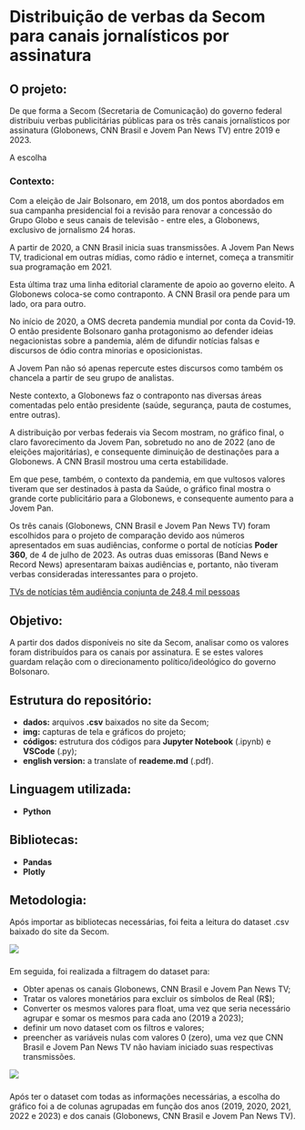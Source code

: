 # Distribuição de verbas da Secom para canais jornalísticos por assinatura

## O projeto:

De que forma a Secom (Secretaria de Comunicação) do governo federal distribuiu verbas publicitárias públicas para os três canais jornalísticos por assinatura (Globonews, CNN Brasil e Jovem Pan News TV) entre 2019 e 2023.

A escolha 

### Contexto:

Com a eleição de Jair Bolsonaro, em 2018, um dos pontos abordados em sua campanha presidencial foi a revisão para renovar a concessão do Grupo Globo e seus canais de televisão - entre eles, a Globonews, exclusivo de jornalismo 24 horas.

A partir de 2020, a CNN Brasil inicia suas transmissões. A Jovem Pan News TV, tradicional em outras mídias, como rádio e internet, começa a transmitir sua programação em 2021.

Esta última traz uma linha editorial claramente de apoio ao governo eleito. A Globonews coloca-se como contraponto. A CNN Brasil ora pende para um lado, ora para outro.

No início de 2020, a OMS decreta pandemia mundial por conta da Covid-19. O então presidente Bolsonaro ganha protagonismo ao defender ideias negacionistas sobre a pandemia, além de difundir notícias falsas e discursos de ódio contra minorias e oposicionistas.

A Jovem Pan não só apenas repercute estes discursos como também os chancela a partir de seu grupo de analistas.

Neste contexto, a Globonews faz o contraponto nas diversas áreas comentadas pelo então presidente (saúde, segurança, pauta de costumes, entre outras).

A distribuição por verbas federais via Secom mostram, no gráfico final, o claro favorecimento da Jovem Pan, sobretudo no ano de 2022 (ano de eleições majoritárias), e consequente diminuição de destinações para a Globonews. A CNN Brasil mostrou uma certa estabilidade.

Em que pese, também, o contexto da pandemia, em que vultosos valores tiveram que ser destinados à pasta da Saúde, o gráfico final mostra o grande corte publicitário para a Globonews, e consequente aumento para a Jovem Pan.

Os três canais (Globonews, CNN Brasil e Jovem Pan News TV) foram escolhidos para o projeto de comparação devido aos números apresentados em suas audiências, conforme o portal de notícias **Poder 360**, de 4 de julho de 2023. As outras duas emissoras (Band News e Record News) apresentaram baixas audiências e, portanto, não tiveram verbas consideradas interessantes para o projeto.

[TVs de notícias têm audiência conjunta de 248,4 mil pessoas](https://www.poder360.com.br/midia/tvs-de-noticias-tem-audiencia-conjunta-de-2484-mil-pessoas/)

## Objetivo:

A partir dos dados disponíveis no site da Secom, analisar como os valores foram distribuídos para os canais por assinatura. E se estes valores guardam relação com o direcionamento político/ideológico do governo Bolsonaro.

## Estrutura do repositório:

* **dados:** arquivos **.csv** baixados no site da Secom;
* **img:** capturas de tela e gráficos do projeto;
* **códigos:** estrutura dos códigos para **Jupyter Notebook** (.ipynb) e **VSCode** (.py);
* **english version:** a translate of **reademe.md** (.pdf).

## Linguagem utilizada:

* **Python**

## Bibliotecas:

* **Pandas**
* **Plotly**

## Metodologia:

Após importar as bibliotecas necessárias, foi feita a leitura do dataset .csv baixado do site da Secom.

<img src="/img/dados.png">

###
Em seguida, foi realizada a filtragem do dataset para:

* Obter apenas os canais Globonews, CNN Brasil e Jovem Pan News TV;
* Tratar os valores monetários para excluir os símbolos de Real (R$);
* Converter os mesmos valores para float, uma vez que seria necessário agrupar e somar os mesmos para cada ano (2019 a 2023);
* definir um novo dataset com os filtros e valores;
* preencher as variáveis nulas com valores 0 (zero), uma vez que CNN Brasil e Jovem Pan News TV não haviam iniciado suas respectivas transmissões.

<img src="/img/dados.png">

###
Após ter o dataset com todas as informações necessárias, a escolha do gráfico foi a de colunas agrupadas em função dos anos (2019, 2020, 2021, 2022 e 2023) e dos canais (Globonews, CNN Brasil e Jovem Pan News TV).

